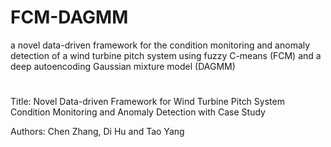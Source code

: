 # FCM-DAGMM
a novel data-driven framework for the condition monitoring and anomaly detection of a wind turbine pitch system using fuzzy C-means (FCM) and a deep autoencoding Gaussian mixture model (DAGMM)
# 
Title: Novel Data-driven Framework for Wind Turbine Pitch System Condition Monitoring and Anomaly Detection with Case Study

Authors: Chen Zhang, Di Hu and Tao Yang
